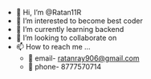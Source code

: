 - 👋 Hi, I’m @Ratan11R
- 👀 I’m interested to become best coder
- 🌱 I’m currently learning backend
- 💞️ I’m looking to collaborate on 
- 📫 How to reach me ...
  - 📧 email- ratanray906@gmail.com
  - 📱 phone- 8777570714
<!---
Ratan11R/Ratan11R is a ✨ special ✨ repository because its `README.md` (this file) appears on your GitHub profile.
You can click the Preview link to take a look at your changes.
--->





